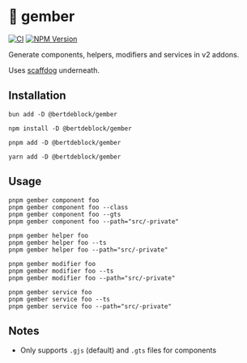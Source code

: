 # 🫚 gember

[![CI](https://github.com/bertdeblock/gember/workflows/CI/badge.svg)](https://github.com/bertdeblock/gember/actions?query=workflow%3ACI)
[![NPM Version](https://badge.fury.io/js/%40bertdeblock%2Fgember.svg)](https://badge.fury.io/js/%40bertdeblock%2Fgember)

Generate components, helpers, modifiers and services in v2 addons.

Uses [scaffdog](https://scaff.dog/) underneath.

## Installation

```shell
bun add -D @bertdeblock/gember
```

```shell
npm install -D @bertdeblock/gember
```

```shell
pnpm add -D @bertdeblock/gember
```

```shell
yarn add -D @bertdeblock/gember
```

## Usage

```shell
pnpm gember component foo
pnpm gember component foo --class
pnpm gember component foo --gts
pnpm gember component foo --path="src/-private"

pnpm gember helper foo
pnpm gember helper foo --ts
pnpm gember helper foo --path="src/-private"

pnpm gember modifier foo
pnpm gember modifier foo --ts
pnpm gember modifier foo --path="src/-private"

pnpm gember service foo
pnpm gember service foo --ts
pnpm gember service foo --path="src/-private"
```

## Notes

- Only supports `.gjs` (default) and `.gts` files for components
